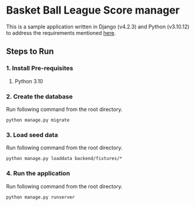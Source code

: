 # Basket Ball League Score manager

This is a sample application written in Django (v4.2.3) and Python (v3.10.12) to address the requirements
mentioned [here](https://docs.google.com/document/d/1SocsseqSSvIbxkrs4gBC_Iqrhihn8RRb28gq8iwVq_w/edit?usp=sharing).

## Steps to Run

### 1. Install Pre-requisites

1. Python 3.10

### 2. Create the database

Run following command from the root directory.

```
python manage.py migrate
```

### 3. Load seed data

Run following command from the root directory.

```
python manage.py loaddata backend/fixtures/*
```

### 4. Run the application

Run following command from the root directory.

```
python manage.py runserver
```